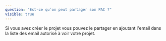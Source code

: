 ```yaml
---
question: "Est-ce qu’on peut partager son PAC ?"
visible: true
---
```

Si vous avez créer le projet vous pouvez le partager en ajoutant l'email dans la liste des email autorisé à voir votre projet.
